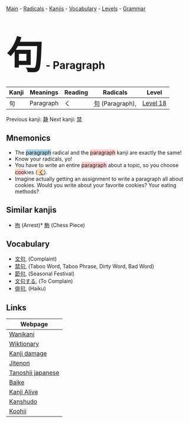 <style> bigfont {font-size: 100px}</style>
[Main](../index.md) -
[Radicals](../radicals.md) -
[Kanjis](../kanjis.md) -
[Vocabulary](../vocabulary.md) -
[Levels](../levels.md) -
[Grammar](../grammar.md)
# <bigfont> 句</bigfont> - Paragraph 

| Kanji | Meanings | Reading | Radicals | Level |
| --- | --- | --- | --- | --- |
| 句 | Paragraph | く | [句](../radicals/句.md) (Paragraph),  | [Level 18](../levels/wk_level18.md) |

Previous kanji: [静](静.md) Next kanji: [禁](禁.md) 

## Mnemonics
 * The <span style="background-color:#ADD8E6"> paragraph</span> radical and the <span style="background-color:#ffcccb"> paragraph</span> kanji are exactly the same!
* Know your radicals, yo!
* You have to write an entire <span style="background-color:#ffcccb"> paragraph</span> about a topic, so you choose <span style="background-color:#ffcccb"> coo</span>kies (<span style="background-color:#fed8b1"> [く](https://jisho.org/search/く)</span>).
* Imagine actually getting an assignment to write a paragraph all about cookies. Would you write about your favorite cookies? Your eating methods?


## Similar kanjis
 * [拘](拘.md) (Arrest)* [駒](駒.md) (Chess Piece)


## Vocabulary
 * [文句](../vocabulary/句.md), (Complaint)
* [禁句](../vocabulary/句.md), (Taboo Word, Taboo Phrase, Dirty Word, Bad Word)
* [節句](../vocabulary/句.md), (Seasonal Festival)
* [文句する](../vocabulary/句.md), (To Complain)
* [俳句](../vocabulary/句.md), (Haiku)



## Links 

| Webpage |
| --- |
| [Wanikani          ](https://www.wanikani.com/kanji/句) |
| [Wiktionary        ](https://en.wiktionary.org/wiki/句) |
| [Kanji damage      ](http://www.kanjidamage.com/kanji/search?utf8=✓&q=句) |
| [Jitenon           ](https://jitenon.com/kanji/句) |
| [Tanoshii japanese ](https://www.tanoshiijapanese.com/dictionary/kanji.cfm?k=句) |
| [Baike             ](https://baike.baidu.com/item/句) |
| [Kanji Alive       ](https://app.kanjialive.com/句) |
| [Kanshudo          ](https://www.kanshudo.com/searchmn?q=句) |
| [Koohii            ](https://kanji.koohii.com/study/kanji/句) |

